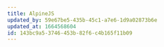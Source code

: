 ```yaml
---
title: AlpineJS
updated_by: 59e67be5-435b-45c1-a7e6-1d9a02873b6e
updated_at: 1664568604
id: 143bc9a5-3746-453b-82f6-c4b165f11b09
---
```

